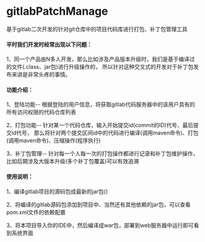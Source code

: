 # gitlabPatchManage
基于gitlab二次开发的针对git仓库中的项目代码库进行打包、补丁包管理工具

#### 平时我们开发时经常出现以下问题：
1、同一个产品由N多人开发，那么比如涉及产品版本升级时，我们是基于编译过的文件(.class、jar包)进行升级操作的，
   所以针对这种交叉式的开发对于补丁包发布来讲是非常头疼的事情。

####  功能介绍： 
1、登陆功能-- 根据登陆的用户信息，将获取gitlab代码服务器中的该用户具有的所有访问权限的代码仓库列表

2、打包功能-- 针对某一个代码仓库，输入开始提交id(commit的ID)代号、最后提交id代号，
    那么将针对两个提交区间id中的代码进行编译(调用maven命令)、打包(调用maven命令)、压缩操作(程序执行)
    
3、补丁包管理-- 针对每一个人每一次的打包操作都进行记录和补丁包维护操作，比如后期涉及大版本升级(多个补丁包覆盖)可以有效追溯


#### 使用说明： 
1、编译gitlab项目的源码包成最新的jar包()

2、将编译的gitlab源码包添加到项目中、当然还有其他依赖的jar包，可以查看pom.xml文件的依赖配置

3、将本项目导入你的IDE中，然后编译成war包，部署到web服务器中运行即可看到系统界面



